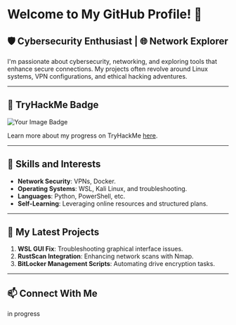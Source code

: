# Welcome to My GitHub Profile! 👋

## 🛡️ Cybersecurity Enthusiast | 🌐 Network Explorer

I'm passionate about cybersecurity, networking, and exploring tools that enhance secure connections. My projects often revolve around Linux systems, VPN configurations, and ethical hacking adventures.

---

## 📜 TryHackMe Badge
<img src="https://tryhackme-badges.s3.amazonaws.com/Del3.png" alt="Your Image Badge" />

Learn more about my progress on TryHackMe [here](https://tryhackme.com/p/Del3).

---

## 🚀 Skills and Interests
- **Network Security**: VPNs, Docker.
- **Operating Systems**: WSL, Kali Linux, and troubleshooting.
- **Languages**: Python, PowerShell, etc.
- **Self-Learning**: Leveraging online resources and structured plans.

---

## 📂 My Latest Projects
1. **WSL GUI Fix**: Troubleshooting graphical interface issues.
2. **RustScan Integration**: Enhancing network scans with Nmap.
3. **BitLocker Management Scripts**: Automating drive encryption tasks.

---

## 📫 Connect With Me
in progress
